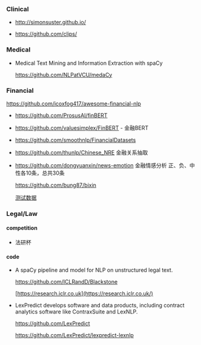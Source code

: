 

### Clinical

+ http://simonsuster.github.io/

+ https://github.com/clips/

### Medical

+ Medical Text Mining and Information Extraction with spaCy

  <https://github.com/NLPatVCU/medaCy>

### Financial

https://github.com/icoxfog417/awesome-financial-nlp



+ https://github.com/ProsusAI/finBERT

  

+ https://github.com/valuesimplex/FinBERT - 金融BERT

  

+ https://github.com/smoothnlp/FinancialDatasets

  

+ https://github.com/thunlp/Chinese_NRE 金融关系抽取

  

  

+ https://github.com/dongyuanxin/news-emotion 金融情感分析 正、负、中性各10条，总共30条

  https://github.com/bung87/bixin 

  [测试数据](https://github.com/bung87/bixin/wiki/%E5%85%B3%E4%BA%8E%E6%B5%8B%E8%AF%95%E6%95%B0%E6%8D%AE%E9%9B%86) 



### Legal/Law

#### competition

+ 法研杯

#### code

+ A spaCy pipeline and model for NLP on unstructured legal text. 

  <https://github.com/ICLRandD/Blackstone>
  
  [https://research.iclr.co.uk](https://research.iclr.co.uk/) 

+ LexPredict develops software and data products, including contract analytics software like ContraxSuite and LexNLP.

  <https://github.com/LexPredict>

  <https://github.com/LexPredict/lexpredict-lexnlp>




